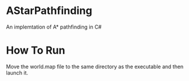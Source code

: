# AStarPathfinding
An implemtation of A* pathfinding in C#

# How To Run
Move the world.map file to the same directory as the executable and then launch it.
